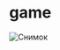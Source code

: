 # game
![Снимок](https://user-images.githubusercontent.com/58320067/171023135-c4119eb1-bf75-4d7e-a13b-46167c0fbcfb.PNG)
